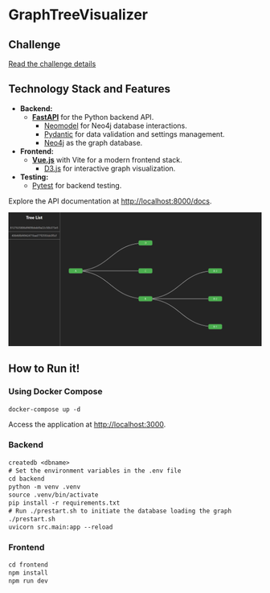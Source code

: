 # GraphTreeVisualizer

## Challenge
[Read the challenge details](./challenge.md)

## Technology Stack and Features

- **Backend:**
    - [**FastAPI**](https://fastapi.tiangolo.com) for the Python backend API.
        - [Neomodel](https://neomodel.readthedocs.io) for Neo4j database interactions.
        - [Pydantic](https://docs.pydantic.dev) for data validation and settings management.
        - [Neo4j](https://neo4j.com) as the graph database.
- **Frontend:**
    - [**Vue.js**](https://vuejs.org) with Vite for a modern frontend stack.
        - [D3.js](https://d3js.org) for interactive graph visualization.
- **Testing:**
    - [Pytest](https://pytest.org) for backend testing.

Explore the API documentation at [http://localhost:8000/docs](http://localhost:8000/docs).

<img src="image.png" width="600" alt="Graph Tree Visualizer"/>

## How to Run it!

### Using Docker Compose
```
docker-compose up -d
```
Access the application at [http://localhost:3000](http://localhost:3000).

### Backend

```
createdb <dbname>
# Set the environment variables in the .env file
cd backend
python -m venv .venv
source .venv/bin/activate
pip install -r requirements.txt
# Run ./prestart.sh to initiate the database loading the graph
./prestart.sh 
uvicorn src.main:app --reload
```

### Frontend
```
cd frontend
npm install
npm run dev


